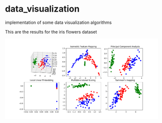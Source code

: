 # data_visualization
implementation of some data visualization algorithms

This are the results for the iris flowers dataset

![alt text](https://github.com/laurisdjilo/data_visualization/blob/master/results/iris.png)
